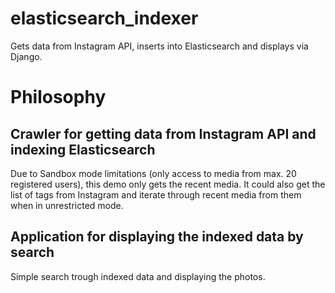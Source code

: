 # elasticsearch_indexer
Gets data from Instagram API, inserts into Elasticsearch and displays via Django.

# Philosophy

## Crawler for getting data from Instagram API and indexing Elasticsearch

Due to Sandbox mode limitations (only access to media from max. 20 registered users), this demo only gets the recent media. It could also get the list of tags from Instagram and iterate through recent media from them when in unrestricted mode.

## Application for displaying the indexed data by search

Simple search trough indexed data and displaying the photos.
